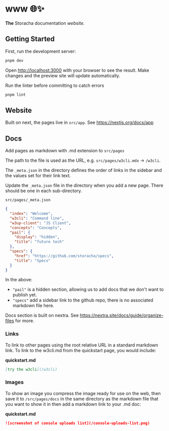 # www 🌐✨

**The** Storacha documentation _website._

## Getting Started

First, run the development server:

```bash
pnpm dev
```

Open [http://localhost:3000](http://localhost:3000) with your browser to see the result. Make changes and the preview site will update automatically.

Run the linter before committing to catch errors

```bash
pnpm lint
```

## Website

Built on next, the pages live in `src/app`. See https://nextjs.org/docs/app

## Docs

Add pages as markdown with .md extension to `src/pages`

The path to the file is used as the URL, e.g. `src/pages/w3cli.mdx` -> `/w3cli`.

The `_meta.json` in the directory defines the order of links in the sidebar and the values set for their link text.

Update the `_meta.json` file in the directory when you add a new page. There should be one in each sub-directory.


`src/pages/_meta.json`
```json
{
  "index": "Welcome",
  "w3cli": "Command line",
  "w3up-client": "JS Client",
  "concepts": "Concepts",
  "pail": {
    "display": "hidden",
    "title": "future tech"
  },
  "specs": {
    "href": "https://github.com/storacha/specs",
    "title": "Specs"
  }
}
```

In the above:
-  `"pail"` is a hidden section, allowing us to add docs that we don't want to publish yet.
- `"specs"` add a sidebar link to the github repo, there is no associated markdown file here.

Docs section is built on nextra. See https://nextra.site/docs/guide/organize-files for more.

### Links

To link to other pages using the root relative URL in a standard markdown link. To link to the w3cli.md from the quickstart page, you would include:

**quickstart.md**
```md
[try the w3cli](/w3cli)
```

### Images

To show an image you compress the image ready for use on the web, then save it to `/src/pages/docs` in the same directory as the markdown file that you want to show it in then add a markdown link to your .md doc:

**quickstart.md**
```md
![screenshot of console uploads list](/console-uploads-list.png)
```
